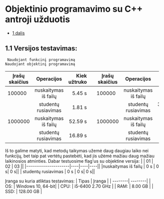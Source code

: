 # Objektinio programavimo su C++ antroji užduotis

* [1 dalis](https://github.com/Hurabashi/oop-with-c-plus-plus/tree/V1.1)


## 1.1 Versijos testavimas:
     Naudojant funkcinį programavimą                                          Naudojant objektinį programavimą    

|      Įrašų skaičius       |    Operacijos    | Kiek užtruko | |     Įrašų skaičius   |    Operacijos    | Kiek užtruko | |
|---------------------|:------------------:|--------------:|-------------------------|---------------------|:------------------:|--------------:|---------------------|
| 100000 |    nuskaitymas iš failų   | 5.45 s | | 100000 |    nuskaitymas iš failų   |   6.56 s | |
|      |    studentų rusiavimas    | 1.81 s | |      |    studentų rusiavimas    |   3006.34 s | |
| 1000000 |    nuskaitymas iš failų   | 52.59 s | | 1000000 |    nuskaitymas iš failų   |   58.88 s | |
|      |    studentų rusiavimas    | 16.89 s | |      |    studentų rusiavimas    |   >24 h | ||

Iš to galime matyti, kad metodų taikymas užemė daug daugiau laiko nei funkcijų, bet taip pat vertėtų pastebėti, kad jis užėmė mažiau daug mažiau laikinosios atminties.
Dabar testuosime flag'us su objektine versija:
|                      | 01 | 02 | 03 ||
|----------------------|----|----|----||
|nuskaitymas iš failų | 0 s | 0 s| 0 s||
| studentų rusiavimas | 0 s | 0 s| 0 s||


   Įranga su kuria atliktas testavimas:
| Tipas | Įranga |
| --------| --------|
| OS: | Windows 10, 64-bit|
| CPU: | i5-6400 2.70 GHz |
| RAM: | 8.00 GB |
| SSD: | 128.00 GB |

